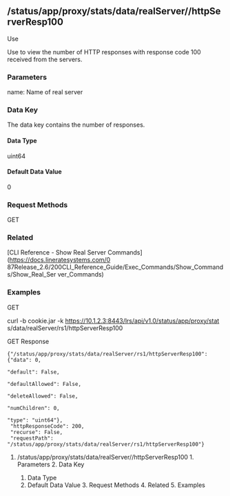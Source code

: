 ## /status/app/proxy/stats/data/realServer/<name>/httpServerResp100

Use

Use to view the number of HTTP responses with response code 100 received from
the servers.

### Parameters

name: Name of real server

### Data Key

The data key contains the number of responses.

#### Data Type

uint64

#### Default Data Value

0

### Request Methods

GET

### Related

[CLI Reference - Show Real Server Commands](https://docs.lineratesystems.com/0
87Release_2.6/200CLI_Reference_Guide/Exec_Commands/Show_Commands/Show_Real_Ser
ver_Commands)

### Examples

GET

curl -b cookie.jar -k https://10.1.2.3:8443/lrs/api/v1.0/status/app/proxy/stat
s/data/realServer/rs1/httpServerResp100

GET Response

    
    {"/status/app/proxy/stats/data/realServer/rs1/httpServerResp100": {"data": 0,
                                                                             "default": False,
                                                                             "defaultAllowed": False,
                                                                             "deleteAllowed": False,
                                                                             "numChildren": 0,
                                                                             "type": "uint64"},
     "httpResponseCode": 200,
     "recurse": False,
     "requestPath": "/status/app/proxy/stats/data/realServer/rs1/httpServerResp100"}
    

  1. /status/app/proxy/stats/data/realServer/<name>/httpServerResp100
    1. Parameters
    2. Data Key
      1. Data Type
      2. Default Data Value
    3. Request Methods
    4. Related
    5. Examples

